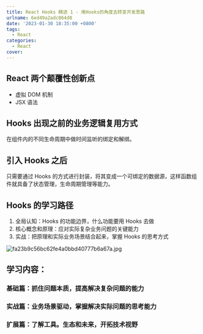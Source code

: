 ```yaml
---
title: React Hooks 精进 1 - 用Hooks的角度去转变开发思路
urlname: 6ed49a2adc864d8
date: '2023-01-30 18:35:00 +0800'
tags:
  - React
categories:
  - React
cover:
---
```


## React 两个颠覆性创新点

- 虚拟 DOM 机制
- JSX 语法

## Hooks 出现之前的业务逻辑复用方式

在组件内的不同生命周期中做时间监听的绑定和解绑。

## 引入 Hooks 之后

只需要通过 Hooks 的方式进行封装，将其变成一个可绑定的数据源，这样函数组件就具备了状态管理，生命周期管理等能力。

## Hooks 的学习路径

1. 全局认知：Hooks 的功能边界，什么功能要用 Hooks 去做
2. 核心概念和原理：应对实际复杂业务问题的关键能力
3. 实战：把原理和实际业务场景结合起来，掌握 Hooks 的思考方式

![fa23b9c56bc62fe4a0bbd40777b6a67a.jpg](https://i.hd-r.cn/fa23b9c56bc62fe4a0bbd40777b6a67a.jpg)

## 学习内容：

### 基础篇：抓住问题本质，提高解决复杂问题的能力

### 实战篇：业务场景驱动，掌握解决实际问题的思考能力

### 扩展篇：了解工具。生态和未来，开拓技术视野
